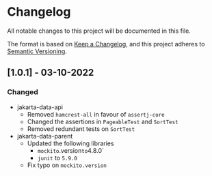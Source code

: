 # Changelog

All notable changes to this project will be documented in this file.

The format is based on [Keep a Changelog](https://keepachangelog.com/en/1.0.0/),
and this project adheres to [Semantic Versioning](https://semver.org/spec/v2.0.0.html).

## [1.0.1] - 03-10-2022

### Changed

- jakarta-data-api
    - Removed `hamcrest-all` in favour of `assertj-core`
    - Changed the assertions in `PageableTest` and `SortTest`
    - Removed redundant tests on `SortTest`
- jakarta-data-parent
    - Updated the following libraries
        - `mockito`.version` to `4.8.0`
        - `junit` to `5.9.0`
    - Fix typo on `mockito.version` 
